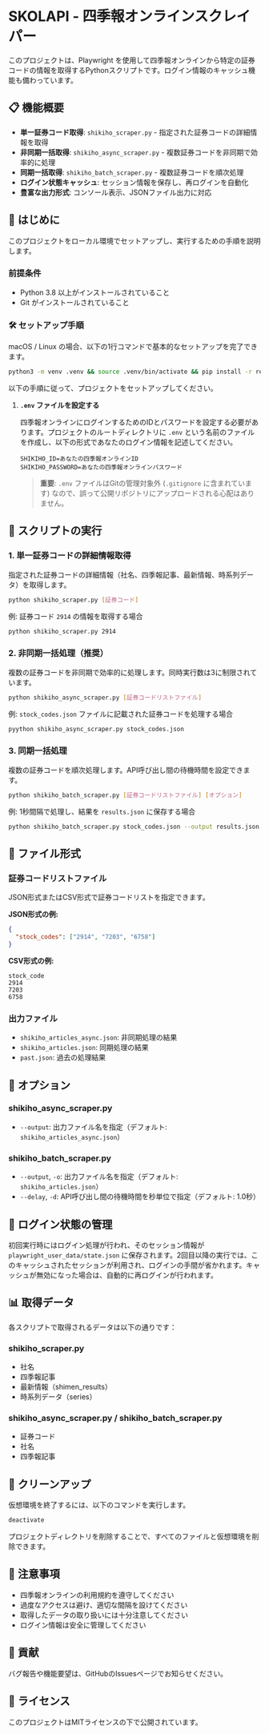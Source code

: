 # SKOLAPI - 四季報オンラインスクレイパー

このプロジェクトは、Playwright を使用して四季報オンラインから特定の証券コードの情報を取得するPythonスクリプトです。ログイン情報のキャッシュ機能も備わっています。

## 📋 機能概要

- **単一証券コード取得**: `shikiho_scraper.py` - 指定された証券コードの詳細情報を取得
- **非同期一括取得**: `shikiho_async_scraper.py` - 複数証券コードを非同期で効率的に処理
- **同期一括取得**: `shikiho_batch_scraper.py` - 複数証券コードを順次処理
- **ログイン状態キャッシュ**: セッション情報を保存し、再ログインを自動化
- **豊富な出力形式**: コンソール表示、JSONファイル出力に対応

## 🚀 はじめに

このプロジェクトをローカル環境でセットアップし、実行するための手順を説明します。

### 前提条件

* Python 3.8 以上がインストールされていること
* Git がインストールされていること

### 🛠️ セットアップ手順

macOS / Linux の場合、以下の1行コマンドで基本的なセットアップを完了できます。

```bash
python3 -m venv .venv && source .venv/bin/activate && pip install -r requirements.txt && playwright install
```

以下の手順に従って、プロジェクトをセットアップしてください。

1. **`.env` ファイルを設定する**

   四季報オンラインにログインするためのIDとパスワードを設定する必要があります。プロジェクトのルートディレクトリに `.env` という名前のファイルを作成し、以下の形式であなたのログイン情報を記述してください。

   ```
   SHIKIHO_ID=あなたの四季報オンラインID
   SHIKIHO_PASSWORD=あなたの四季報オンラインパスワード
   ```

   > **重要**: `.env` ファイルはGitの管理対象外 (`.gitignore` に含まれています) なので、誤って公開リポジトリにアップロードされる心配はありません。
   >

## 🏃 スクリプトの実行

### 1. 単一証券コードの詳細情報取得

指定された証券コードの詳細情報（社名、四季報記事、最新情報、時系列データ）を取得します。

```bash
python shikiho_scraper.py [証券コード]
```

例: 証券コード `2914` の情報を取得する場合

```bash
python shikiho_scraper.py 2914
```

### 2. 非同期一括処理（推奨）

複数の証券コードを非同期で効率的に処理します。同時実行数は3に制限されています。

```bash
python shikiho_async_scraper.py [証券コードリストファイル]
```

例: `stock_codes.json` ファイルに記載された証券コードを処理する場合

```bash
pyython shikiho_async_scraper.py stock_codes.json
```

### 3. 同期一括処理

複数の証券コードを順次処理します。API呼び出し間の待機時間を設定できます。

```bash
python shikiho_batch_scraper.py [証券コードリストファイル] [オプション]
```

例: 1秒間隔で処理し、結果を `results.json` に保存する場合

```bash
python shikiho_batch_scraper.py stock_codes.json --output results.json --delay 1.0
```

## 📁 ファイル形式

### 証券コードリストファイル

JSON形式またはCSV形式で証券コードリストを指定できます。

**JSON形式の例:**

```json
{
  "stock_codes": ["2914", "7203", "6758"]
}
```

**CSV形式の例:**

```csv
stock_code
2914
7203
6758
```

### 出力ファイル

- `shikiho_articles_async.json`: 非同期処理の結果
- `shikiho_articles.json`: 同期処理の結果
- `past.json`: 過去の処理結果

## 🔧 オプション

### shikiho_async_scraper.py

- `--output`: 出力ファイル名を指定（デフォルト: `shikiho_articles_async.json`）

### shikiho_batch_scraper.py

- `--output`, `-o`: 出力ファイル名を指定（デフォルト: `shikiho_articles.json`）
- `--delay`, `-d`: API呼び出し間の待機時間を秒単位で指定（デフォルト: 1.0秒）

## 🔐 ログイン状態の管理

初回実行時にはログイン処理が行われ、そのセッション情報が `playwright_user_data/state.json` に保存されます。2回目以降の実行では、このキャッシュされたセッションが利用され、ログインの手間が省かれます。キャッシュが無効になった場合は、自動的に再ログインが行われます。

## 📊 取得データ

各スクリプトで取得されるデータは以下の通りです：

### shikiho_scraper.py

- 社名
- 四季報記事
- 最新情報（shimen_results）
- 時系列データ（series）

### shikiho_async_scraper.py / shikiho_batch_scraper.py

- 証券コード
- 社名
- 四季報記事

## 🧹 クリーンアップ

仮想環境を終了するには、以下のコマンドを実行します。

```bash
deactivate
```

プロジェクトディレクトリを削除することで、すべてのファイルと仮想環境を削除できます。

## 📝 注意事項

- 四季報オンラインの利用規約を遵守してください
- 過度なアクセスは避け、適切な間隔を設けてください
- 取得したデータの取り扱いには十分注意してください
- ログイン情報は安全に管理してください

## 🤝 貢献

バグ報告や機能要望は、GitHubのIssuesページでお知らせください。

## 📄 ライセンス

このプロジェクトはMITライセンスの下で公開されています。
